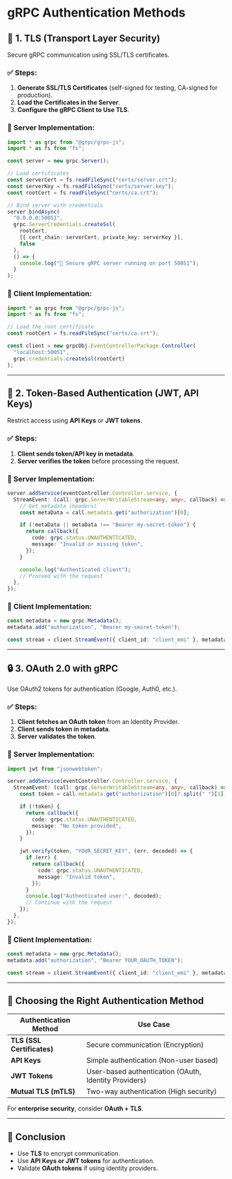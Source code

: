 # gRPC Authentication Methods

## 🔐 1. TLS (Transport Layer Security)

Secure gRPC communication using SSL/TLS certificates.

### ✅ Steps:

1. **Generate SSL/TLS Certificates** (self-signed for testing, CA-signed for production).
2. **Load the Certificates in the Server**.
3. **Configure the gRPC Client to Use TLS**.

### 🔹 Server Implementation:

```typescript
import * as grpc from "@grpc/grpc-js";
import * as fs from "fs";

const server = new grpc.Server();

// Load certificates
const serverCert = fs.readFileSync("certs/server.crt");
const serverKey = fs.readFileSync("certs/server.key");
const rootCert = fs.readFileSync("certs/ca.crt");

// Bind server with credentials
server.bindAsync(
  "0.0.0.0:50051",
  grpc.ServerCredentials.createSsl(
    rootCert,
    [{ cert_chain: serverCert, private_key: serverKey }],
    false
  ),
  () => {
    console.log("🔐 Secure gRPC server running on port 50051");
  }
);
```

### 🔹 Client Implementation:

```typescript
import * as grpc from "@grpc/grpc-js";
import * as fs from "fs";

// Load the root certificate
const rootCert = fs.readFileSync("certs/ca.crt");

const client = new grpcObj.EventControllerPackage.Controller(
  "localhost:50051",
  grpc.credentials.createSsl(rootCert)
);
```

---

## 🔑 2. Token-Based Authentication (JWT, API Keys)

Restrict access using **API Keys** or **JWT tokens**.

### ✅ Steps:

1. **Client sends token/API key in metadata**.
2. **Server verifies the token** before processing the request.

### 🔹 Server Implementation:

```typescript
server.addService(eventController.Controller.service, {
  StreamEvent: (call: grpc.ServerWritableStream<any, any>, callback) => {
    // Get metadata (headers)
    const metaData = call.metadata.get("authorization")[0];

    if (!metaData || metaData !== "Bearer my-secret-token") {
      return callback({
        code: grpc.status.UNAUTHENTICATED,
        message: "Invalid or missing token",
      });
    }

    console.log("Authenticated client");
    // Proceed with the request
  },
});
```

### 🔹 Client Implementation:

```typescript
const metadata = new grpc.Metadata();
metadata.add("authorization", "Bearer my-secret-token");

const stream = client.StreamEvent({ client_id: "client_emi" }, metadata);
```

---

## 🔒 3. OAuth 2.0 with gRPC

Use OAuth2 tokens for authentication (Google, Auth0, etc.).

### ✅ Steps:

1. **Client fetches an OAuth token** from an Identity Provider.
2. **Client sends token in metadata**.
3. **Server validates the token**.

### 🔹 Server Implementation:

```typescript
import jwt from "jsonwebtoken";

server.addService(eventController.Controller.service, {
  StreamEvent: (call: grpc.ServerWritableStream<any, any>, callback) => {
    const token = call.metadata.get("authorization")[0]?.split(" ")[1]; // Extract token

    if (!token) {
      return callback({
        code: grpc.status.UNAUTHENTICATED,
        message: "No token provided",
      });
    }

    jwt.verify(token, "YOUR_SECRET_KEY", (err, decoded) => {
      if (err) {
        return callback({
          code: grpc.status.UNAUTHENTICATED,
          message: "Invalid token",
        });
      }
      console.log("Authenticated user:", decoded);
      // Continue with the request
    });
  },
});
```

### 🔹 Client Implementation:

```typescript
const metadata = new grpc.Metadata();
metadata.add("authorization", "Bearer YOUR_OAUTH_TOKEN");

const stream = client.StreamEvent({ client_id: "client_emi" }, metadata);
```

---

## 🔑 Choosing the Right Authentication Method

| Authentication Method      | Use Case                                              |
| -------------------------- | ----------------------------------------------------- |
| **TLS (SSL Certificates)** | Secure communication (Encryption)                     |
| **API Keys**               | Simple authentication (Non-user based)                |
| **JWT Tokens**             | User-based authentication (OAuth, Identity Providers) |
| **Mutual TLS (mTLS)**      | Two-way authentication (High security)                |

For **enterprise security**, consider **OAuth + TLS**.

---

## 🚀 Conclusion

- Use **TLS** to encrypt communication.
- Use **API Keys or JWT tokens** for authentication.
- Validate **OAuth tokens** if using identity providers.
